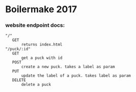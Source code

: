 # Boilermake 2017

### website endpoint docs:
    "/"
       GET
           returns index.html
    "/puck/:id"
       GET
           get a puck with id
       POST
           create a new puck. takes a label as param
       PUT
           update the label of a puck. takes label as param
       DELETE
           delete a puck
